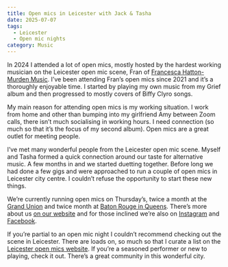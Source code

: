 ```yaml
---
title: Open mics in Leicester with Jack & Tasha
date: 2025-07-07
tags:
  - Leicester
  - Open mic nights
category: Music
---
```

In 2024 I attended a lot of open mics, mostly hosted by the hardest working musician on the Leicester open mic scene, Fran of [Francesca Hatton-Murden Music](https://www.facebook.com/profile.php?id=61556521434582). I’ve been attending Fran’s open mics since 2021 and it’s a thoroughly enjoyable time. I started by playing my own music from my Grief album and then progressed to mostly covers of Biffy Clyro songs.

My main reason for attending open mics is my working situation. I work from home and other than bumping into my girlfriend Amy between Zoom calls, there isn’t much socialising in working hours. I need connection (so much so that it’s the focus of my second album). Open mics are a great outlet for meeting people.

I’ve met many wonderful people from the Leicester open mic scene. Myself and Tasha formed a quick connection around our taste for alternative music. A few months in and we started duetting together. Before long we had done a few gigs and were approached to run a couple of open mics in Leicester city centre. I couldn’t refuse the opportunity to start these new things.

We’re currently running open mics on Thursday’s, twice a month at the [Grand Union](https://www.jacktashaduo.uk/events/grand-union-open-mic/) and twice month at [Baton Rouge in Queens](https://www.jacktashaduo.uk/events/baton-rouge-queens-open-mic/). There’s more about us [on our website](https://www.jacktashaduo.uk/) and for those inclined we’re also on [Instagram](https://www.instagram.com/jack_and_tash/) and [Facebook](https://www.facebook.com/jack.tasha.duo).

If you’re partial to an open mic night I couldn’t recommend checking out the scene in Leicester. There are loads on, so much so that I curate a list on the [Leicester open mics website](https://www.leicesteropenmics.co.uk/). If you’re a seasoned performer or new to playing, check it out. There’s a great community in this wonderful city.